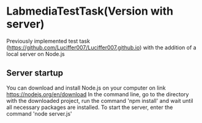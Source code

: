 # LabmediaTestTask(Version with server)

Previously implemented test task (https://github.com/Luciffer007/Luciffer007.github.io) with the addition of a local server on Node.js

## Server startup

You can download and install Node.js on your computer on link https://nodejs.org/en/download
In the command line, go to the directory with the downloaded project, run the command 'npm install' and wait until all necessary packages are installed.
To start the server, enter the command 'node server.js'
